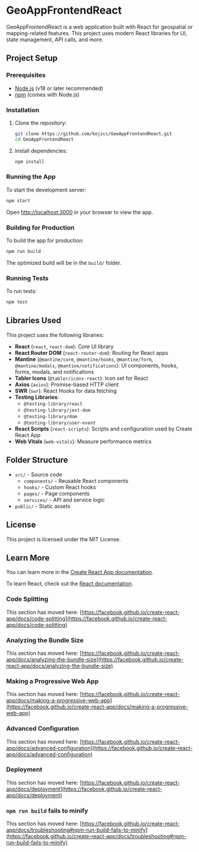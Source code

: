 # GeoAppFrontendReact

GeoAppFrontendReact is a web application built with React for geospatial or mapping-related features. This project uses modern React libraries for UI, state management, API calls, and more.

## Project Setup

### Prerequisites

- [Node.js](https://nodejs.org/) (v18 or later recommended)
- [npm](https://www.npmjs.com/) (comes with Node.js)

### Installation

1. Clone the repository:
   ```sh
   git clone https://github.com/kojicc/GeoAppFrontendReact.git
   cd GeoAppFrontendReact
   ```
2. Install dependencies:
   ```sh
   npm install
   ```

### Running the App

To start the development server:

```sh
npm start
```

Open [http://localhost:3000](http://localhost:3000) in your browser to view the app.

### Building for Production

To build the app for production:

```sh
npm run build
```

The optimized build will be in the `build/` folder.

### Running Tests

To run tests:

```sh
npm test
```

## Libraries Used

This project uses the following libraries:

- **React** (`react`, `react-dom`): Core UI library
- **React Router DOM** (`react-router-dom`): Routing for React apps
- **Mantine** (`@mantine/core`, `@mantine/hooks`, `@mantine/form`, `@mantine/modals`, `@mantine/notifications`): UI components, hooks, forms, modals, and notifications
- **Tabler Icons** (`@tabler/icons-react`): Icon set for React
- **Axios** (`axios`): Promise-based HTTP client
- **SWR** (`swr`): React Hooks for data fetching
- **Testing Libraries**:
  - `@testing-library/react`
  - `@testing-library/jest-dom`
  - `@testing-library/dom`
  - `@testing-library/user-event`
- **React Scripts** (`react-scripts`): Scripts and configuration used by Create React App
- **Web Vitals** (`web-vitals`): Measure performance metrics

## Folder Structure

- `src/` - Source code
  - `components/` - Reusable React components
  - `hooks/` - Custom React hooks
  - `pages/` - Page components
  - `services/` - API and service logic
- `public/` - Static assets

## License

This project is licensed under the MIT License.

## Learn More

You can learn more in the [Create React App documentation](https://facebook.github.io/create-react-app/docs/getting-started).

To learn React, check out the [React documentation](https://reactjs.org/).

### Code Splitting

This section has moved here: [https://facebook.github.io/create-react-app/docs/code-splitting](https://facebook.github.io/create-react-app/docs/code-splitting)

### Analyzing the Bundle Size

This section has moved here: [https://facebook.github.io/create-react-app/docs/analyzing-the-bundle-size](https://facebook.github.io/create-react-app/docs/analyzing-the-bundle-size)

### Making a Progressive Web App

This section has moved here: [https://facebook.github.io/create-react-app/docs/making-a-progressive-web-app](https://facebook.github.io/create-react-app/docs/making-a-progressive-web-app)

### Advanced Configuration

This section has moved here: [https://facebook.github.io/create-react-app/docs/advanced-configuration](https://facebook.github.io/create-react-app/docs/advanced-configuration)

### Deployment

This section has moved here: [https://facebook.github.io/create-react-app/docs/deployment](https://facebook.github.io/create-react-app/docs/deployment)

### `npm run build` fails to minify

This section has moved here: [https://facebook.github.io/create-react-app/docs/troubleshooting#npm-run-build-fails-to-minify](https://facebook.github.io/create-react-app/docs/troubleshooting#npm-run-build-fails-to-minify)
